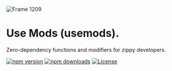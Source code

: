 
![Frame 1209](https://github.com/jrmymbtlr/usemods/assets/24998792/e2dda730-da67-448d-b1c8-bad447c5fa5b)

# Use Mods (usemods).
Zero-dependency functions and modifiers for zippy developers. 

[![npm version][npm-version-src]][npm-version-href]
[![npm downloads][npm-downloads-src]][npm-downloads-href]
[![License][license-src]][license-href]

<!-- Badges -->
[npm-version-src]: https://img.shields.io/npm/v/usemods/latest.svg?style=flat&colorA=18181B&colorB=28CF8D
[npm-version-href]: https://npmjs.com/package/usemods

[npm-downloads-src]: https://img.shields.io/npm/dm/usemods.svg?style=flat&colorA=18181B&colorB=28CF8D
[npm-downloads-href]: https://npmjs.com/package/usemods

[license-src]: https://img.shields.io/npm/l/usemods.svg?style=flat&colorA=18181B&colorB=28CF8D
[license-href]: https://npmjs.com/package/usemods